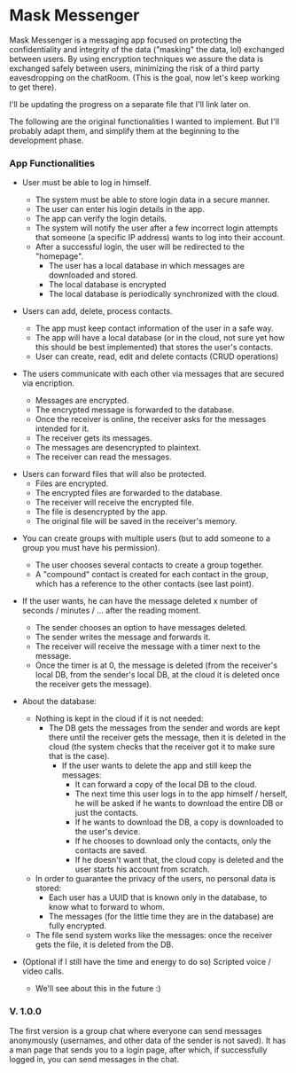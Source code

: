 # Mask Messenger #

Mask Messenger is a messaging app focused on protecting the confidentiality and integrity of the data ("masking" the data, lol) exchanged between users. By using encryption techniques we assure the data is exchanged safely between users, minimizing the risk of a third party eavesdropping on the chatRoom. (This is the goal, now let's keep working to get there).

I'll be updating the progress on a separate file that I'll link later on.

The following are the original functionalities I wanted to implement. But I'll probably adapt them, and simplify them at the beginning to the development phase.

### App Functionalities
* User must be able to log in himself.
  * The system must be able to store login data in a secure manner.
  * The user can enter his login details in the app.
  * The app can verify the login details.
  * The system will notify the user after a few incorrect login attempts that someone (a specific IP address) wants to log into their account.
  * After a successful login, the user will be redirected to the "homepage".
    * The user has a local database in which messages are downloaded and stored.
    * The local database is encrypted
    * The local database is periodically synchronized with the cloud.

* Users can add, delete, process contacts.
  * The app must keep contact information of the user in a safe way.
  * The app will have a local database (or in the cloud, not sure yet how this should be best implemented) that stores the user's contacts.
  * User can create, read, edit and delete contacts (CRUD operations)

* The users communicate with each other via messages that are secured via encription.
  * Messages are encrypted.
  * The encrypted message is forwarded to the database.
  * Once the receiver is online, the receiver asks for the messages intended for it.
  * The receiver gets its messages.
  * The messages are desencrypted to plaintext.
  * The receiver can read the messages.

- Users can forward files that will also be protected.
  * Files are encrypted.
  * The encrypted files are forwarded to the database.
  * The receiver will receive the encrypted file.
  * The file is desencrypted by the app.
  * The original file will be saved in the receiver's memory.

* You can create groups with multiple users (but to add someone to a group you must have his permission).
  * The user chooses several contacts to create a group together.
  * A "compound" contact is created for each contact in the group, which has a reference to the other contacts (see last point).

* If the user wants, he can have the message deleted x number of seconds / minutes / ... after the reading moment.
  * The sender chooses an option to have messages deleted.
  * The sender writes the message and forwards it.
  * The receiver will receive the message with a timer next to the message.
  * Once the timer is at 0, the message is deleted (from the receiver's local DB, from the sender's local DB, at the cloud it is deleted once the receiver gets the message).


* About the database:
  * Nothing is kept in the cloud if it is not needed:
    * The DB gets the messages from the sender and words are kept there until the receiver gets the message, then it is deleted in the cloud (the system checks that the receiver got it to make sure that is the case).
      * If the user wants to delete the app and still keep the messages:
        * It can forward a copy of the local DB to the cloud.
        * The next time this user logs in to the app himself / herself, he will be asked if he wants to download the entire DB or just the contacts.
        * If he wants to download the DB, a copy is downloaded to the user's device.
        * If he chooses to download only the contacts, only the contacts are saved.
        * If he doesn't want that, the cloud copy is deleted and the user starts his account from scratch.
  * In order to guarantee the privacy of the users, no personal data is stored:
    * Each user has a UUID that is known only in the database, to know what to forward to whom.
    * The messages (for the little time they are in the database) are fully encrypted.
  * The file send system works like the messages: once the receiver gets the file, it is deleted from the DB.

* (Optional if I still have the time and energy to do so) Scripted voice / video calls.
  * We'll see about this in the future :)
  

### V. 1.0.0 ###

The first version is a group chat where everyone can send messages anonymously (usernames, and other data of the sender is not saved).
It has a man page that sends you to a login page, after which, if successfully logged in, you can send messages in the chat.
